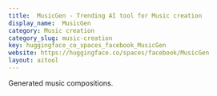 ```yaml
---
title:  MusicGen - Trending AI tool for Music creation
display_name:  MusicGen
category: Music creation
category_slug: music-creation
key: huggingface_co_spaces_facebook_MusicGen
website: https://huggingface.co/spaces/facebook/MusicGen
layout: aitool
---
```


Generated music compositions.
